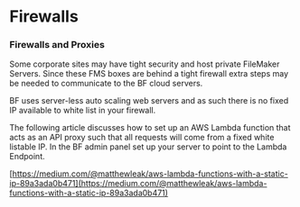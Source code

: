 # Firewalls

### Firewalls and Proxies

Some corporate sites may have tight security and host private FileMaker Servers. Since these FMS boxes are behind a tight firewall extra steps may be needed to communicate to the BF cloud servers. 

BF uses server-less auto scaling web servers and as such there is no fixed IP available to white list in your firewall.

The following article discusses how to set up an AWS Lambda function that acts as an API proxy such that all requests will come from a fixed white listable IP. In the BF admin panel set up  your server to point to the Lambda Endpoint.

[https://medium.com/@matthewleak/aws-lambda-functions-with-a-static-ip-89a3ada0b471](https://medium.com/@matthewleak/aws-lambda-functions-with-a-static-ip-89a3ada0b471)

